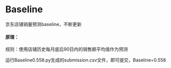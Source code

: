 # Baseline
京东店铺销量预测baseline，不断更新
#### 原理：
规则：使用店铺历史每月底后90日内的销售额平均值作为预测

运行Baseline0.558.py生成的submission.csv文件，即可提交，Baseline=0.558
